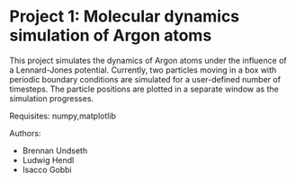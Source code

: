# Project 1: Molecular dynamics simulation of Argon atoms

This project simulates the dynamics of Argon atoms under the influence of a Lennard-Jones potential.
Currently, two particles moving in a box with periodic boundary conditions are simulated for a
user-defined number of timesteps. The particle positions are plotted in a separate window as
the simulation progresses.

Requisites: numpy,matplotlib

Authors:
- Brennan Undseth
- Ludwig Hendl
- Isacco Gobbi
